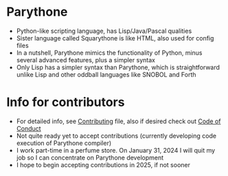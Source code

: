 # Parythone
* Python-like scripting language, has Lisp/Java/Pascal qualities
* Sister language called Squarythone is like HTML, also used for config files
* In a nutshell, Parythone mimics the functionality of Python, minus several advanced features, plus a simpler syntax
* Only Lisp has a simpler syntax than Parythone, which is straightforward unlike Lisp and other oddball languages like SNOBOL and Forth
# Info for contributors
* For detailed info, see [Contributing](CONTRIBUTING.md) file, also if desired check out [Code of Conduct](CODE_OF_CONDUCT.md)
* Not quite ready yet to accept contributions (currently developing code execution of Parythone compiler)
* I work part-time in a perfume store. On January 31, 2024 I will quit my job so I can concentrate on Parythone development
* I hope to begin accepting contributions in 2025, if not sooner
